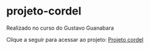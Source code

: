 # projeto-cordel
Realizado no curso do Gustavo Guanabara

Clique a seguir para acessar ao projeto:
<a href="https://jfmoraeslara.github.io/https://jfmoraeslara.github.io/projeto-cordel/" target="_blank" rel="external">Projeto cordel</a>
